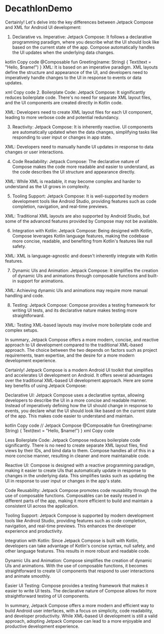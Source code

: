 # DecathlonDemo

Certainly! Let's delve into the key differences between Jetpack Compose and XML for Android UI development:

1. Declarative vs. Imperative:
Jetpack Compose: It follows a declarative programming paradigm, where you describe what the UI should look like based on the current state of the app. Compose automatically handles the UI updates when the underlying data changes.

kotlin
Copy code
@Composable
fun Greeting(name: String) {
    Text(text = "Hello, $name!")
}
XML: It is based on an imperative paradigm. XML layouts define the structure and appearance of the UI, and developers need to imperatively handle changes to the UI in response to events or data updates.

xml
Copy code
<TextView
    android:id="@+id/greetingTextView"
    android:layout_width="wrap_content"
    android:layout_height="wrap_content"
    android:text="Hello, World!" />
2. Boilerplate Code:
Jetpack Compose: It significantly reduces boilerplate code. There's no need for separate XML layout files, and the UI components are created directly in Kotlin code.

XML: Developers need to create XML layout files for each UI component, leading to more verbose code and potential redundancy.

3. Reactivity:
Jetpack Compose: It is inherently reactive. UI components are automatically updated when the data changes, simplifying tasks like responding to user input or changes in app state.

XML: Developers need to manually handle UI updates in response to data changes or user interactions.

4. Code Readability:
Jetpack Compose: The declarative nature of Compose makes the code more readable and easier to understand, as the code describes the UI structure and appearance directly.

XML: While XML is readable, it may become complex and harder to understand as the UI grows in complexity.

5. Tooling Support:
Jetpack Compose: It is well-supported by modern development tools like Android Studio, providing features such as code completion, navigation, and real-time previews.

XML: Traditional XML layouts are also supported by Android Studio, but some of the advanced features provided by Compose may not be available.

6. Integration with Kotlin:
Jetpack Compose: Being designed with Kotlin, Compose leverages Kotlin language features, making the codebase more concise, readable, and benefiting from Kotlin's features like null safety.

XML: XML is language-agnostic and doesn't inherently integrate with Kotlin features.

7. Dynamic UIs and Animation:
Jetpack Compose: It simplifies the creation of dynamic UIs and animations through composable functions and built-in support for animations.

XML: Achieving dynamic UIs and animations may require more manual handling and code.

8. Testing:
Jetpack Compose: Compose provides a testing framework for writing UI tests, and its declarative nature makes testing more straightforward.

XML: Testing XML-based layouts may involve more boilerplate code and complex setups.

In summary, Jetpack Compose offers a more modern, concise, and reactive approach to UI development compared to the traditional XML-based approach. The choice between the two depends on factors such as project requirements, team expertise, and the desire for a more modern development experience.


Certainly! Jetpack Compose is a modern Android UI toolkit that simplifies and accelerates UI development on Android. It offers several advantages over the traditional XML-based UI development approach. Here are some key benefits of using Jetpack Compose:

Declarative UI: Jetpack Compose uses a declarative syntax, allowing developers to describe the UI in a more concise and readable manner. Instead of imperatively defining how the UI should change in response to events, you declare what the UI should look like based on the current state of the app. This makes code easier to understand and maintain.

kotlin
Copy code
// Jetpack Compose
@Composable
fun Greeting(name: String) {
    Text(text = "Hello, $name!")
}
xml
Copy code
<!-- XML-based approach -->
<TextView
    android:id="@+id/greetingTextView"
    android:layout_width="wrap_content"
    android:layout_height="wrap_content"
    android:text="Hello, World!" />
Less Boilerplate Code: Jetpack Compose reduces boilerplate code significantly. There is no need to create separate XML layout files, find views by their IDs, and bind data to them. Compose handles all of this in a more concise manner, resulting in cleaner and more maintainable code.

Reactive UI: Compose is designed with a reactive programming paradigm, making it easier to create UIs that automatically update in response to changes in the underlying data. This simplifies tasks such as updating the UI in response to user input or changes in the app's state.

Code Reusability: Jetpack Compose promotes code reusability through the use of composable functions. Composables can be easily reused in different parts of the app, making it more efficient to build and maintain a consistent UI across the application.

Tooling Support: Jetpack Compose is supported by modern development tools like Android Studio, providing features such as code completion, navigation, and real-time previews. This enhances the developer experience and productivity.

Integration with Kotlin: Since Jetpack Compose is built with Kotlin, developers can take advantage of Kotlin's concise syntax, null safety, and other language features. This results in more robust and readable code.

Dynamic UIs and Animation: Compose simplifies the creation of dynamic UIs and animations. With the use of composable functions, it becomes straightforward to create UI components that respond to user interactions and animate smoothly.

Easier UI Testing: Compose provides a testing framework that makes it easier to write UI tests. The declarative nature of Compose allows for more straightforward testing of UI components.

In summary, Jetpack Compose offers a more modern and efficient way to build Android user interfaces, with a focus on simplicity, code readability, and developer productivity. While XML-based UI development is still a valid approach, adopting Jetpack Compose can lead to a more enjoyable and productive development experience.
